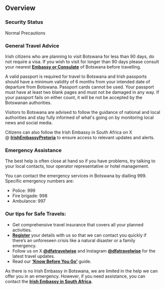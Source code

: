 ## Overview

### **Security Status**

Normal Precautions

### **General Travel Advice**

Irish citizens who are planning to visit Botswana for less than 90 days, do not require a visa. If you wish to visit for longer than 90 days please consult your nearest [**Embassy or Consulate**](/en/dfa/embassies-in-ireland/) of Botswana before travelling.

A valid passport is required for travel to Botswana and Irish passports should have a minimum validity of 6 months from your intended date of departure from Botswana. Passport cards cannot be used. Your passport must have at least two blank pages and must not be damaged in any way. If your passport fails on either count, it will be not be accepted by the Botswanan authorities.

Visitors to Botswana are advised to follow the guidance of national and local authorities and stay fully informed of what's going on by monitoring local news and social media.

Citizens can also follow the Irish Embassy in South Africa on X @ [**IrishEmbassyPretoria**](https://twitter.com/IrlEmbPretoria) to ensure access to relevant updates and alerts.

### **Emergency Assistance**

The best help is often close at hand so if you have problems, try talking to your local contacts, tour operator representative or hotel management.

You can contact the emergency services in Botswana by dialling 999. Specific emergency numbers are:

* Police: 999
* Fire brigade: 998
* Ambulance: 997

### **Our tips for Safe Travels:**

* Get comprehensive travel insurance that covers all your planned activities.
* [**Register**](/en/dfa/overseas-travel/citizens-registration/) your details with us so that we can contact you quickly if there’s an unforeseen crisis like a natural disaster or a family emergency.
* Follow us on X [**@dfatravelwise**](https://www.twitter.com/DFATravelWise) and Instagram [**@dfatravelwise**](https://www.instagram.com/dfatravelwise/) for the latest travel updates.
* Read our [**‘Know Before You Go’**](/en/dfa/overseas-travel/know-before-you-go/) guide.

As there is no Irish Embassy in Botswana, we are limited in the help we can offer you in an emergency. However, if you need assistance, you can contact the [**Irish Embassy in South Africa**](/en/southafrica/pretoria/)**.**